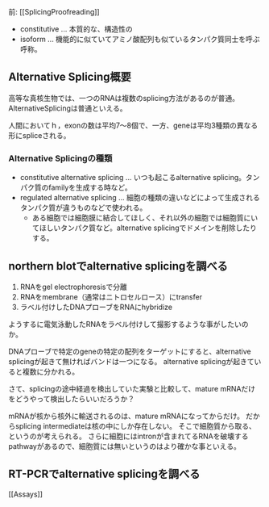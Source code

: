 前: [[SplicingProofreading]]

- constitutive ... 本質的な、構造性の
- isoform ... 機能的に似ていてアミノ酸配列も似ているタンパク質同士を呼ぶ呼称。

## Alternative Splicing概要

高等な真核生物では、一つのRNAは複数のsplicing方法があるのが普通。AlternativeSplicingは普通といえる。

人間においてｈ，exonの数は平均7〜8個で、一方、geneは平均3種類の異なる形にspliceされる。

### Alternative Splicingの種類

- constitutive alternative splicing ... いつも起こるalternative splicing。タンパク質のfamilyを生成する時など。
- regulated alternative splicing ... 細胞の種類の違いなどによって生成されるタンパク質が違うものなどで使われる。
   - ある細胞では細胞膜に結合してほしく、それ以外の細胞では細胞質にいてほしいタンパク質など。alternative splicingでドメインを削除したりする。

## northern blotでalternative splicingを調べる

1. RNAをgel electrophoresisで分離
2. RNAをmembrane（通常はニトロセルロース）にtransfer
3. ラベル付けしたDNAプローブをRNAにhybridize

ようするに電気泳動したRNAをラベル付けして撮影するような事がしたいのか。

DNAプローブで特定のgeneの特定の配列をターゲットにすると、alternative splicingが起きて無ければバンドは一つになる。
alternative splicingが起きていると複数に分かれる。

さて、splicingの途中経過を検出していた実験と比較して、mature mRNAだけをどうやって検出したらいいだろうか？

mRNAが核から核外に輸送されるのは、mature mRNAになってからだけ。
だからsplicing intermediateは核の中にしか存在しない。
そこで細胞質から取る、というのが考えられる。
さらに細胞にはintronが含まれてるRNAを破壊するpathwayがあるので、細胞質には無いというのはより確かな事といえる。

## RT-PCRでalternative splicingを調べる

[[Assays]]